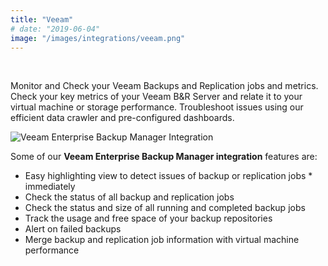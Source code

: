 ```yaml
---
title: "Veeam"
# date: "2019-06-04"
image: "/images/integrations/veeam.png"
---
```


 

<!-- ![Veeam](/images/integrations/veeam.png) -->



Monitor and Check your Veeam Backups and Replication jobs and metrics. Check your key metrics of your Veeam B&R Server and relate it to your virtual machine or storage performance. Troubleshoot issues using our efficient data crawler and pre-configured dashboards.


![Veeam Enterprise Backup Manager Integration](/images/integrations/posts/veeam-1.png)


Some of our **Veeam Enterprise Backup Manager integration** features are:

* Easy highlighting view to detect issues of backup or replication jobs * immediately
* Check the status of all backup and replication jobs
* Check the status and size of all running and completed backup jobs
* Track the usage and free space of your backup repositories
* Alert on failed backups
* Merge backup and replication job information with virtual machine performance